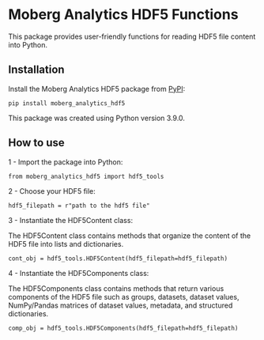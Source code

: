 # Moberg Analytics HDF5 Functions

This package provides user-friendly functions for reading HDF5 file content into Python. 

## Installation

Install the Moberg Analytics HDF5 package from [PyPI](insert_link_to_pypi):

    pip install moberg_analytics_hdf5
    
This package was created using Python version 3.9.0.

## How to use

1 - Import the package into Python:
	
	from moberg_analytics_hdf5 import hdf5_tools
	
2 - Choose your HDF5 file:

	hdf5_filepath = r"path to the hdf5 file"
	
3 - Instantiate the HDF5Content class:

The HDF5Content class contains methods that organize the content of the HDF5 file into lists and dictionaries.

	cont_obj = hdf5_tools.HDF5Content(hdf5_filepath=hdf5_filepath)

4 - Instantiate the HDF5Components class:

The HDF5Components class contains methods that return various components of the HDF5 file such as
groups, datasets, dataset values, NumPy/Pandas matrices of dataset values, metadata, and structured dictionaries.

	comp_obj = hdf5_tools.HDF5Components(hdf5_filepath=hdf5_filepath)
